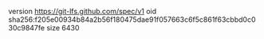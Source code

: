version https://git-lfs.github.com/spec/v1
oid sha256:f205e00934b84a2b56f180475dae91f057663c6f5c861f63cbbd0c030c9847fe
size 6430
